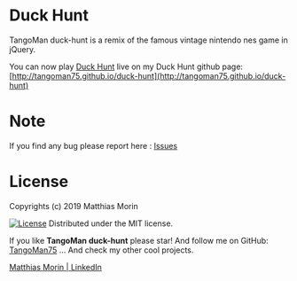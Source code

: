 Duck Hunt
=========

TangoMan duck-hunt is a remix of the famous vintage nintendo nes game in jQuery.

You can now play [Duck Hunt](http://tangoman75.github.io/duck-hunt) live on my Duck Hunt github page: [http://tangoman75.github.io/duck-hunt](http://tangoman75.github.io/duck-hunt)

Note
====

If you find any bug please report here : [Issues](https://github.com/TangoMan75/duck-hunt/issues/new)

License
=======

Copyrights (c) 2019 Matthias Morin

[![License][license-MIT]][license-url]
Distributed under the MIT license.

If you like **TangoMan duck-hunt** please star!
And follow me on GitHub: [TangoMan75](https://github.com/TangoMan75)
... And check my other cool projects.

[Matthias Morin | LinkedIn](https://www.linkedin.com/in/morinmatthias)

[license-GPL]: https://img.shields.io/badge/Licence-GPLv3.0-green.svg
[license-MIT]: https://img.shields.io/badge/Licence-MIT-green.svg
[license-url]: LICENSE